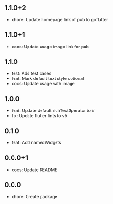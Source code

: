 ## 1.1.0+2

* chore: Update homepage link of pub to goflutter

## 1.1.0+1

* docs: Update usage image link for pub

## 1.1.0

* test: Add test cases
* feat: Mark default text style optional
* docs: Update usage with image

## 1.0.0

* feat: Update default richTextSperator to #
* fix: Update flutter lints to v5

## 0.1.0

* feat: Add namedWidgets

## 0.0.0+1

* docs: Update README

## 0.0.0

* chore: Create package